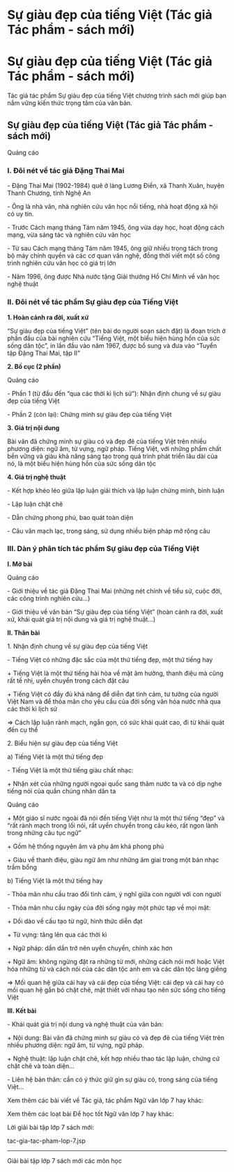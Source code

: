 # Sự giàu đẹp của tiếng Việt (Tác giả Tác phẩm - sách mới)

# Sự giàu đẹp của tiếng Việt (Tác giả Tác phẩm - sách mới)

Tác giả tác phẩm Sự giàu đẹp của tiếng Việt chương trình sách mới giúp bạn nắm vững kiến thức trọng tâm của văn bản.

## Sự giàu đẹp của tiếng Việt (Tác giả Tác phẩm - sách mới)

Quảng cáo

### I. Đôi nét về tác giả Đặng Thai Mai

\- Đặng Thai Mai (1902-1984) quê ở làng Lương Điền, xã Thanh Xuân, huyện Thanh Chương, tỉnh Nghệ An 

\- Ông là nhà văn, nhà nghiên cứu văn học nổi tiếng, nhà hoạt động xã hội có uy tín. 

\- Trước Cách mạng tháng Tám năm 1945, ông vừa dạy học, hoạt động cách mạng, vừa sáng tác và nghiên cứu văn học 

\- Từ sau Cách mạng tháng Tám năm 1945, ông giữ nhiều trọng tách trong bộ máy chính quyền và các cơ quan văn nghệ, đồng thời viết một số công trình nghiên cứu văn học có giá trị lớn 

\- Năm 1996, ông được Nhà nước tặng Giải thưởng Hồ Chí Minh về văn học nghệ thuật 

### II. Đôi nét về tác phẩm Sự giàu đẹp của Tiếng Việt

**1\. Hoàn cảnh ra đời, xuất xứ**

“Sự giàu đẹp của tiếng Việt” (tên bài do người soạn sách đặt) là đoạn trích ở phần đầu của bài nghiên cứu “Tiếng Việt, một biểu hiện hùng hồn của sức sống dân tộc”, in lần đầu vào năm 1967, được bổ sung và đưa vào “Tuyển tập Đặng Thai Mai, tập II” 

**2\. Bố cục (2 phần)**

Quảng cáo

\- Phần 1 (từ đầu đến “qua các thời kì lịch sử”): Nhận định chung về sự giàu đẹp của tiếng Việt 

\- Phần 2 (còn lại): Chứng minh sự giàu đẹp của tiếng Việt 

**3\. Giá trị nội dung**

Bài văn đã chứng minh sự giàu có và đẹp đẽ của tiếng Việt trên nhiều phương diện: ngữ âm, từ vựng, ngữ pháp. Tiếng Việt, với những phẩm chất bền vững và giàu khả năng sáng tạo trong quá trình phát triển lâu dài của nó, là một biểu hiện hùng hồn của sức sống dân tộc 

**4\. Giá trị nghệ thuật**

\- Kết hợp khéo léo giữa lập luận giải thích và lập luận chứng minh, bình luận 

\- Lập luận chặt chẽ 

\- Dẫn chứng phong phú, bao quát toàn diện 

\- Câu văn mạch lạc, trong sáng, sử dụng nhiều biện pháp mở rộng câu 

### III. Dàn ý phân tích tác phẩm Sự giàu đẹp của Tiếng Việt

**I. Mở bài**

Quảng cáo

\- Giới thiệu về tác giả Đặng Thai Mai (những nét chính về tiểu sử, cuộc đời, các công trình nghiên cứu…) 

\- Giới thiệu về văn bản “Sự giàu đẹp của tiếng Việt” (hoàn cảnh ra đời, xuất xứ, khái quát giá trị nội dung và giá trị nghệ thuật…) 

**II. Thân bài**

1\. Nhận định chung về sự giàu đẹp của tiếng Việt 

\- Tiếng Việt có những đặc sắc của một thứ tiếng đẹp, một thứ tiếng hay 

\+ Tiếng Việt là một thứ tiếng hài hòa về mặt âm hưởng, thanh điệu mà cũng rất tế nhị, uyển chuyển trong cách đặt câu 

\+ Tiếng Việt có đầy đủ khả năng để diễn đạt tình cảm, tư tưởng của người Việt Nam và để thỏa mãn cho yêu cầu của đời sống văn hóa nước nhà qua các thời kì lịch sử 

⇒ Cách lập luận rành mạch, ngắn gọn, có sức khái quát cao, đi từ khái quát đến cụ thể 

2\. Biểu hiện sự giàu đẹp của tiếng Việt 

a) Tiếng Việt là một thứ tiếng đẹp 

\- Tiếng Việt là một thứ tiếng giàu chất nhạc: 

\+ Nhận xét của những người ngoại quốc sang thăm nước ta và có dịp nghe tiếng nói của quần chúng nhân dân ta 

Quảng cáo

\+ Một giáo sĩ nước ngoài đã nói đến tiếng Việt như là một thứ tiếng “đẹp” và “rất rành mạch trong lối nói, rất uyển chuyển trong câu kéo, rất ngon lành trong những câu tục ngữ” 

\+ Gồm hệ thống nguyên âm và phụ âm khá phong phú 

\+ Giàu về thanh điệu, giàu ngữ âm như những âm giai trong một bản nhạc trầm bổng 

b) Tiếng Việt là một thứ tiếng hay 

\- Thỏa mãn nhu cầu trao đổi tình cảm, ý nghĩ giữa con người với con người 

\- Thỏa mãn nhu cầu ngày của đời sống ngày một phức tạp về mọi mặt: 

\+ Dồi dào về cấu tạo từ ngữ, hình thức diễn đạt 

\+ Từ vựng: tăng lên qua các thời kì 

\+ Ngữ pháp: dần dần trở nên uyển chuyển, chính xác hơn 

\+ Ngữ âm: không ngừng đặt ra những từ mới, những cách nói mới hoặc Việt hóa những từ và cách nói của các dân tộc anh em và các dân tộc láng giềng 

⇒ Mối quan hệ giữa cái hay và cái đẹp của tiếng Việt: cái đẹp và cái hay có mối quan hệ gắn bó chặt chẽ, mật thiết với nhau tạo nên sức sống cho tiếng Việt 

**III. Kết bài**

\- Khái quát giá trị nội dung và nghệ thuật của văn bản: 

\+ Nội dung: Bài văn đã chứng minh sự giàu có và đẹp đẽ của tiếng Việt trên nhiều phương diện: ngữ âm, từ vựng, ngữ pháp. 

\+ Nghệ thuật: lập luận chặt chẽ, kết hợp nhiều thao tác lập luận, chứng cứ chặt chẽ và toàn diện… 

\- Liên hệ bản thân: cần có ý thức giữ gìn sự giàu có, trong sáng của tiếng Việt… 

Xem thêm các bài viết về Tác giả, tác phẩm Ngữ văn lớp 7 hay khác:

Xem thêm các loạt bài Để học tốt Ngữ văn lớp 7 hay khác:

Lời giải bài tập lớp 7 sách mới:

tac-gia-tac-pham-lop-7.jsp

* * *

Giải bài tập lớp 7 sách mới các môn học
